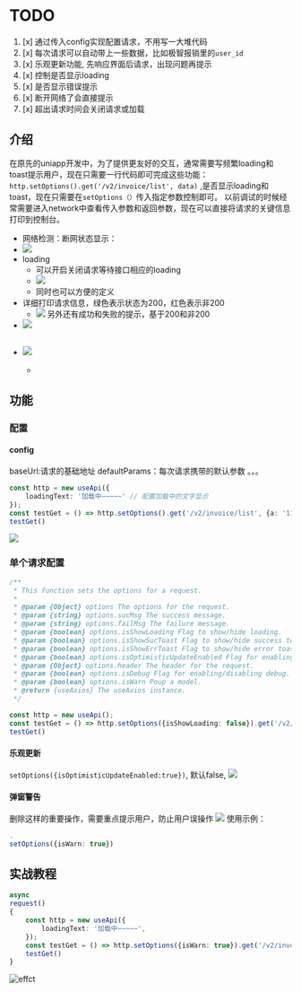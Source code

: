 # TODO

1. [x] 通过传入config实现配置请求，不用写一大堆代码
2. [x] 每次请求可以自动带上一些数据，比如极智报销里的`user_id`
3. [x] 乐观更新功能, 先响应界面后请求，出现问题再提示
4. [x] 控制是否显示loading
5. [x] 是否显示错误提示
6. [x] 断开网络了会直接提示
7. [x] 超出请求时间会关闭请求或加载

## 介绍

在原先的uniapp开发中，为了提供更友好的交互，通常需要写频繁loading和toast提示用户，现在只需要一行代码即可完成这些功能：`http.setOptions().get('/v2/invoice/list', data)`
,是否显示loading和toast，现在只需要在`setOptions（）`传入指定参数控制即可。
以前调试的时候经常需要进入network中查看传入参数和返回参数，现在可以直接将请求的关键信息打印到控制台。

- 网络检测：断网状态显示：
- ![](./asset/20230521173542.png)
- loading
    - 可以开启关闭请求等待接口相应的loading
    - ![](./asset/20230521141618.png)
    - 同时也可以方便的定义
- 详细打印请求信息，绿色表示状态为200，红色表示非200
    - ![](./asset/20230521141422.png)
  另外还有成功和失败的提示，基于200和非200
- ![](./asset/20230521181658.png)
- ![](./asset/20230521181731.png)
  -
    -

## 功能

### 配置

#### config

baseUrl:请求的基础地址
defaultParams：每次请求携带的默认参数
。。。

```ts
const http = new useApi({
    loadingText: '加载中~~~~~' // 配置加载中的文字显示
});
const testGet = () => http.setOptions().get('/v2/invoice/list', {a: '111'})
testGet()
```

![](./asset/20230521182051.png)

### 单个请求配置

```ts
/**
 * This function sets the options for a request.
 *
 * @param {Object} options The options for the request.
 * @param {string} options.sucMsg The success message.
 * @param {string} options.failMsg The failure message.
 * @param {boolean} options.isShowLoading Flag to show/hide loading.
 * @param {boolean} options.isShowSucToast Flag to show/hide success toast.
 * @param {boolean} options.isShowErrToast Flag to show/hide error toast.
 * @param {boolean} options.isOptimisticUpdateEnabled Flag for enabling optimistic update.
 * @param {Object} options.header The header for the request.
 * @param {boolean} options.isDebug Flag for enabling/disabling debug.
 * @param {boolean} options.isWarn Poup a model.
 * @return {useAxios} The useAxios instance.
 */

const http = new useApi();
const testGet = () => http.setOptions({isShowLoading: false}).get('/v2/invoice/list', {a: '111'})
testGet()
```

#### 乐观更新

`setOptions({isOptimisticUpdateEnabled:true})`, 默认false,
![](./asset/20230521182616.png)

#### 弹窗警告

删除这样的重要操作，需要重点提示用户，防止用户误操作
![](./asset/20230520205925.png)
使用示例：

```ts
.
setOptions({isWarn: true})
```

## 实战教程

```ts
async
request()
{
    const http = new useApi({
        loadingText: '加载中~~~~~',
    });
    const testGet = () => http.setOptions({isWarn: true}).get('/v2/invoice/list', {a: '111'})
    testGet()
}
```

![effct](./asset/20230521193755.png)
